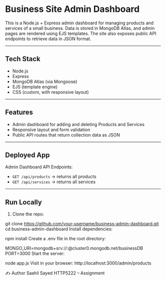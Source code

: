 # Business Site Admin Dashboard

This is a Node.js + Express admin dashboard for managing products and services of a small business. Data is stored in MongoDB Atlas, and admin pages are rendered using EJS templates. The site also exposes public API endpoints to retrieve data in JSON format.

---

## Tech Stack

- Node.js
- Express
- MongoDB Atlas (via Mongoose)
- EJS (template engine)
- CSS (custom, with responsive layout)

---

## Features

- Admin dashboard for adding and deleting Products and Services
- Responsive layout and form validation
- Public API routes that return collection data as JSON
---

## Deployed App

 Admin Dashboard 
 API Endpoints:  
- `GET /api/products` → returns all products  
- `GET /api/services` → returns all services  

---

## Run Locally

1. Clone the repo:

git clone https://github.com/your-username/business-admin-dashboard.git
cd business-admin-dashboard
Install dependencies:

npm install
Create a .env file in the root directory:

MONGO_URI=mongodb+srv://<user>:<password>@cluster0.mongodb.net/businessDB
PORT=3000
Start the server:

node app.js
Visit in your browser:
http://localhost:3000/admin/products



✍️ Author
Saahil Sayed
HTTP5222 – Assignment 